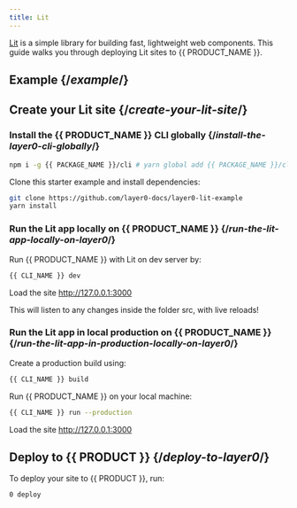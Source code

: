 ```yaml
---
title: Lit
---
```


[Lit](https://lit.dev/) is a simple library for building fast, lightweight web components. This guide walks you through deploying Lit sites to {{ PRODUCT_NAME }}.

## Example {/*example*/}

<ExampleButtons
  title="Lit"
  siteUrl="https://layer0-docs-layer0-lit-example-default.layer0-limelight.link"
  repoUrl="https://github.com/layer0-docs/layer0-lit-example" 
  deployFromRepo
/>

## Create your Lit site {/*create-your-lit-site*/}

### Install the {{ PRODUCT_NAME }} CLI globally {/*install-the-layer0-cli-globally*/}

```bash
npm i -g {{ PACKAGE_NAME }}/cli # yarn global add {{ PACKAGE_NAME }}/cli
```

Clone this starter example and install dependencies:

```bash
git clone https://github.com/layer0-docs/layer0-lit-example
yarn install
```

### Run the Lit app locally on {{ PRODUCT_NAME }} {/*run-the-lit-app-locally-on-layer0*/}

Run {{ PRODUCT_NAME }} with Lit on dev server by:

```bash
{{ CLI_NAME }} dev
```

Load the site http://127.0.0.1:3000

This will listen to any changes inside the folder src, with live reloads!

### Run the Lit app in local production on {{ PRODUCT_NAME }} {/*run-the-lit-app-in-production-locally-on-layer0*/}

Create a production build using:
```bash
{{ CLI_NAME }} build
```

Run {{ PRODUCT_NAME }} on your local machine:

```bash
{{ CLI_NAME }} run --production
```

Load the site http://127.0.0.1:3000

## Deploy to {{ PRODUCT }} {/*deploy-to-layer0*/}

To deploy your site to {{ PRODUCT }}, run:

```bash
0 deploy
```
